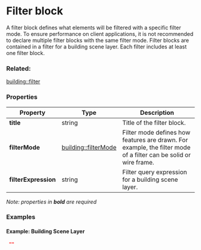 # Filter block

A filter block defines what elements will be filtered with a specific filter mode.  To ensure performance on client applications, it is not recommended to declare multiple filter blocks with the same filter mode. Filter blocks are contained in a filter for a building scene layer. Each filter includes at least one filter block.

### Related:

[building::filter](filter.md)
### Properties

| Property | Type | Description |
| --- | --- | --- |
| **title** | string | Title of the filter block. |
| **filterMode** | [building::filterMode](filterMode.md) | Filter mode defines how features are drawn. For example, the filter mode of a filter can be solid or wire frame. |
| **filterExpression** | string | Filter query expression for a building scene layer. |

*Note: properties in **bold** are required*

### Examples 

#### Example: Building Scene Layer 

```json
 "" 
```

